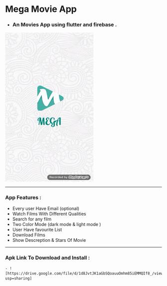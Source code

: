 # Mega Movie App
- ###   An Movies App using flutter and firebase .

![App Gif ](/assets/mega-gif.gif)


-----------------------------------------------------------------------------

### App Features :
- Every user Have Email (optional)
- Watch Films With Different Qualities
- Search for any film
- Two Color Mode (dark mode & light mode )
- User Have favourite List
- Download Films
- Show Descreption & Stars Of Movie


-----------------------------------------------------------------------------

### Apk Link To Download and Install :
    - ![https://drive.google.com/file/d/1d8JvtJK1aGbSQoauuOmhm85iEMMQIf8_/view?usp=sharing]
